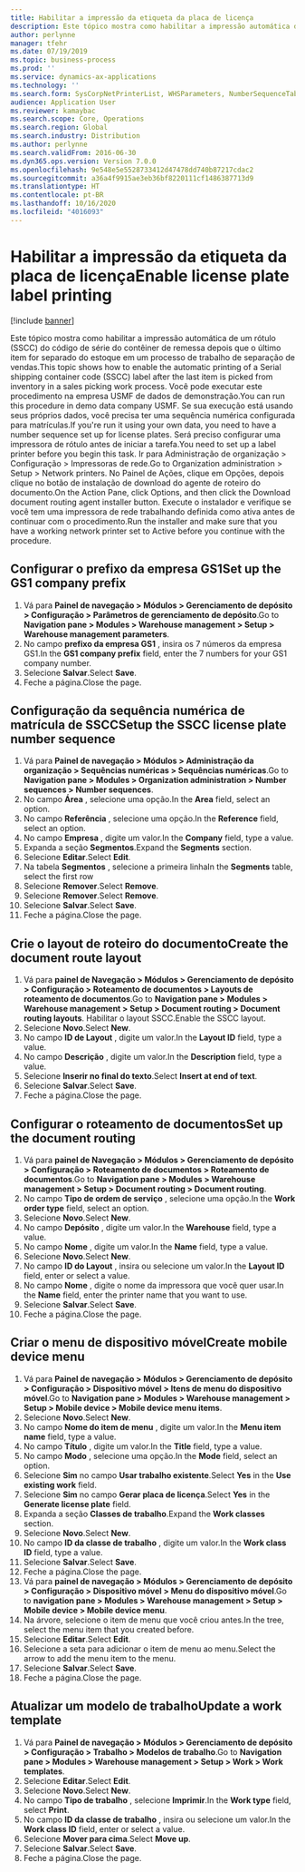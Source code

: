 ```yaml
---
title: Habilitar a impressão da etiqueta da placa de licença
description: Este tópico mostra como habilitar a impressão automática de um rótulo (SSCC) do código de série do contêiner de remessa depois que o último item for separado do estoque em um processo de trabalho de separação de vendas.
author: perlynne
manager: tfehr
ms.date: 07/19/2019
ms.topic: business-process
ms.prod: ''
ms.service: dynamics-ax-applications
ms.technology: ''
ms.search.form: SysCorpNetPrinterList, WHSParameters, NumberSequenceTableListPage, NumberSequenceDetails, WHSDocumentRoutingLayout, WHSDocumentRouting, WHSRFMenuItem, WHSRFMenu, WHSWorkTemplateTable, WHSLicensePlateLabelBuildConfig, WHSLicensePlateLabel
audience: Application User
ms.reviewer: kamaybac
ms.search.scope: Core, Operations
ms.search.region: Global
ms.search.industry: Distribution
ms.author: perlynne
ms.search.validFrom: 2016-06-30
ms.dyn365.ops.version: Version 7.0.0
ms.openlocfilehash: 9e548e5e5528733412d47478dd740b87217cdac2
ms.sourcegitcommit: a36a4f9915ae3eb36bf8220111cf1486387713d9
ms.translationtype: HT
ms.contentlocale: pt-BR
ms.lasthandoff: 10/16/2020
ms.locfileid: "4016093"
---
```

# <a name="enable-license-plate-label-printing"></a><span data-ttu-id="6c3b1-103">Habilitar a impressão da etiqueta da placa de licença</span><span class="sxs-lookup"><span data-stu-id="6c3b1-103">Enable license plate label printing</span></span>

[!include [banner](../../includes/banner.md)]

<span data-ttu-id="6c3b1-104">Este tópico mostra como habilitar a impressão automática de um rótulo (SSCC) do código de série do contêiner de remessa depois que o último item for separado do estoque em um processo de trabalho de separação de vendas.</span><span class="sxs-lookup"><span data-stu-id="6c3b1-104">This topic shows how to enable the automatic printing of a Serial shipping container code (SSCC) label after the last item is picked from inventory in a sales picking work process.</span></span> <span data-ttu-id="6c3b1-105">Você pode executar este procedimento na empresa USMF de dados de demonstração.</span><span class="sxs-lookup"><span data-stu-id="6c3b1-105">You can run this procedure in demo data company USMF.</span></span> <span data-ttu-id="6c3b1-106">Se sua execução está usando seus próprios dados, você precisa ter uma sequência numérica configurada para matrículas.</span><span class="sxs-lookup"><span data-stu-id="6c3b1-106">If you're run it using your own data, you need to have a number sequence set up for license plates.</span></span> <span data-ttu-id="6c3b1-107">Será preciso configurar uma impressora de rótulo antes de iniciar a tarefa.</span><span class="sxs-lookup"><span data-stu-id="6c3b1-107">You need to set up a label printer before you begin this task.</span></span> <span data-ttu-id="6c3b1-108">Ir para Administração de organização > Configuração > Impressoras de rede.</span><span class="sxs-lookup"><span data-stu-id="6c3b1-108">Go to Organization administration > Setup > Network printers.</span></span> <span data-ttu-id="6c3b1-109">No Painel de Ações, clique em Opções, depois clique no botão de instalação de download do agente de roteiro do documento.</span><span class="sxs-lookup"><span data-stu-id="6c3b1-109">On the Action Pane, click Options, and then click the Download document routing agent installer button.</span></span> <span data-ttu-id="6c3b1-110">Execute o instalador e verifique se você tem uma impressora de rede trabalhando definida como ativa antes de continuar com o procedimento.</span><span class="sxs-lookup"><span data-stu-id="6c3b1-110">Run the installer and make sure that you have a working network printer set to Active before you continue with the procedure.</span></span>


## <a name="set-up-the-gs1-company-prefix"></a><span data-ttu-id="6c3b1-111">Configurar o prefixo da empresa GS1</span><span class="sxs-lookup"><span data-stu-id="6c3b1-111">Set up the GS1 company prefix</span></span>
1. <span data-ttu-id="6c3b1-112">Vá para **Painel de navegação > Módulos > Gerenciamento de depósito > Configuração > Parâmetros de gerenciamento de depósito**.</span><span class="sxs-lookup"><span data-stu-id="6c3b1-112">Go to **Navigation pane > Modules > Warehouse management > Setup > Warehouse management parameters**.</span></span>
2. <span data-ttu-id="6c3b1-113">No campo **prefixo da empresa GS1** , insira os 7 números da empresa GS1.</span><span class="sxs-lookup"><span data-stu-id="6c3b1-113">In the **GS1 company prefix** field, enter the 7 numbers for your GS1 company number.</span></span>
3. <span data-ttu-id="6c3b1-114">Selecione **Salvar**.</span><span class="sxs-lookup"><span data-stu-id="6c3b1-114">Select **Save**.</span></span>
4. <span data-ttu-id="6c3b1-115">Feche a página.</span><span class="sxs-lookup"><span data-stu-id="6c3b1-115">Close the page.</span></span>

## <a name="setup-the-sscc-license-plate-number-sequence"></a><span data-ttu-id="6c3b1-116">Configuração da sequência numérica de matrícula de SSCC</span><span class="sxs-lookup"><span data-stu-id="6c3b1-116">Setup the SSCC license plate number sequence</span></span>
1. <span data-ttu-id="6c3b1-117">Vá para **Painel de navegação > Módulos > Administração da organização > Sequências numéricas > Sequências numéricas**.</span><span class="sxs-lookup"><span data-stu-id="6c3b1-117">Go to **Navigation pane > Modules > Organization administration > Number sequences > Number sequences**.</span></span>
2. <span data-ttu-id="6c3b1-118">No campo **Área** , selecione uma opção.</span><span class="sxs-lookup"><span data-stu-id="6c3b1-118">In the **Area** field, select an option.</span></span>
3. <span data-ttu-id="6c3b1-119">No campo **Referência** , selecione uma opção.</span><span class="sxs-lookup"><span data-stu-id="6c3b1-119">In the **Reference** field, select an option.</span></span>
4. <span data-ttu-id="6c3b1-120">No campo **Empresa** , digite um valor.</span><span class="sxs-lookup"><span data-stu-id="6c3b1-120">In the **Company** field, type a value.</span></span>
5. <span data-ttu-id="6c3b1-121">Expanda a seção **Segmentos**.</span><span class="sxs-lookup"><span data-stu-id="6c3b1-121">Expand the **Segments** section.</span></span>
6. <span data-ttu-id="6c3b1-122">Selecione **Editar**.</span><span class="sxs-lookup"><span data-stu-id="6c3b1-122">Select **Edit**.</span></span>
7. <span data-ttu-id="6c3b1-123">Na tabela **Segmentos** , selecione a primeira linha</span><span class="sxs-lookup"><span data-stu-id="6c3b1-123">In the **Segments** table, select the first row</span></span>
8. <span data-ttu-id="6c3b1-124">Selecione **Remover**.</span><span class="sxs-lookup"><span data-stu-id="6c3b1-124">Select **Remove**.</span></span>
9. <span data-ttu-id="6c3b1-125">Selecione **Remover**.</span><span class="sxs-lookup"><span data-stu-id="6c3b1-125">Select **Remove**.</span></span>
10. <span data-ttu-id="6c3b1-126">Selecione **Salvar**.</span><span class="sxs-lookup"><span data-stu-id="6c3b1-126">Select **Save**.</span></span>
11. <span data-ttu-id="6c3b1-127">Feche a página.</span><span class="sxs-lookup"><span data-stu-id="6c3b1-127">Close the page.</span></span>

## <a name="create-the-document-route-layout"></a><span data-ttu-id="6c3b1-128">Crie o layout de roteiro do documento</span><span class="sxs-lookup"><span data-stu-id="6c3b1-128">Create the document route layout</span></span>
1. <span data-ttu-id="6c3b1-129">Vá para **painel de Navegação > Módulos > Gerenciamento de depósito > Configuração > Roteamento de documentos > Layouts de roteamento de documentos**.</span><span class="sxs-lookup"><span data-stu-id="6c3b1-129">Go to **Navigation pane > Modules > Warehouse management > Setup > Document routing > Document routing layouts**.</span></span> <span data-ttu-id="6c3b1-130">Habilitar o layout SSCC.</span><span class="sxs-lookup"><span data-stu-id="6c3b1-130">Enable the SSCC layout.</span></span>  
2. <span data-ttu-id="6c3b1-131">Selecione **Novo**.</span><span class="sxs-lookup"><span data-stu-id="6c3b1-131">Select **New**.</span></span>
3. <span data-ttu-id="6c3b1-132">No campo **ID de Layout** , digite um valor.</span><span class="sxs-lookup"><span data-stu-id="6c3b1-132">In the **Layout ID** field, type a value.</span></span>
4. <span data-ttu-id="6c3b1-133">No campo **Descrição** , digite um valor.</span><span class="sxs-lookup"><span data-stu-id="6c3b1-133">In the **Description** field, type a value.</span></span>
5. <span data-ttu-id="6c3b1-134">Selecione **Inserir no final do texto**.</span><span class="sxs-lookup"><span data-stu-id="6c3b1-134">Select **Insert at end of text**.</span></span>
6. <span data-ttu-id="6c3b1-135">Selecione **Salvar**.</span><span class="sxs-lookup"><span data-stu-id="6c3b1-135">Select **Save**.</span></span>
7. <span data-ttu-id="6c3b1-136">Feche a página.</span><span class="sxs-lookup"><span data-stu-id="6c3b1-136">Close the page.</span></span>

## <a name="set-up-the-document-routing"></a><span data-ttu-id="6c3b1-137">Configurar o roteamento de documentos</span><span class="sxs-lookup"><span data-stu-id="6c3b1-137">Set up the document routing</span></span>
1. <span data-ttu-id="6c3b1-138">Vá para **painel de Navegação > Módulos > Gerenciamento de depósito > Configuração > Roteamento de documentos > Roteamento de documentos**.</span><span class="sxs-lookup"><span data-stu-id="6c3b1-138">Go to **Navigation pane > Modules > Warehouse management > Setup > Document routing > Document routing**.</span></span>
2. <span data-ttu-id="6c3b1-139">No campo **Tipo de ordem de serviço** , selecione uma opção.</span><span class="sxs-lookup"><span data-stu-id="6c3b1-139">In the **Work order type** field, select an option.</span></span>
3. <span data-ttu-id="6c3b1-140">Selecione **Novo**.</span><span class="sxs-lookup"><span data-stu-id="6c3b1-140">Select **New**.</span></span>
4. <span data-ttu-id="6c3b1-141">No campo **Depósito** , digite um valor.</span><span class="sxs-lookup"><span data-stu-id="6c3b1-141">In the **Warehouse** field, type a value.</span></span>
5. <span data-ttu-id="6c3b1-142">No campo **Nome** , digite um valor.</span><span class="sxs-lookup"><span data-stu-id="6c3b1-142">In the **Name** field, type a value.</span></span>
6. <span data-ttu-id="6c3b1-143">Selecione **Novo**.</span><span class="sxs-lookup"><span data-stu-id="6c3b1-143">Select **New**.</span></span>
7. <span data-ttu-id="6c3b1-144">No campo **ID do Layout** , insira ou selecione um valor.</span><span class="sxs-lookup"><span data-stu-id="6c3b1-144">In the **Layout ID** field, enter or select a value.</span></span>
8. <span data-ttu-id="6c3b1-145">No campo **Nome** , digite o nome da impressora que você quer usar.</span><span class="sxs-lookup"><span data-stu-id="6c3b1-145">In the **Name** field, enter the printer name that you want to use.</span></span>
9. <span data-ttu-id="6c3b1-146">Selecione **Salvar**.</span><span class="sxs-lookup"><span data-stu-id="6c3b1-146">Select **Save**.</span></span>
10. <span data-ttu-id="6c3b1-147">Feche a página.</span><span class="sxs-lookup"><span data-stu-id="6c3b1-147">Close the page.</span></span>

## <a name="create-mobile-device-menu"></a><span data-ttu-id="6c3b1-148">Criar o menu de dispositivo móvel</span><span class="sxs-lookup"><span data-stu-id="6c3b1-148">Create mobile device menu</span></span>
1. <span data-ttu-id="6c3b1-149">Vá para **Painel de navegação > Módulos > Gerenciamento de depósito > Configuração > Dispositivo móvel > Itens de menu do dispositivo móvel**.</span><span class="sxs-lookup"><span data-stu-id="6c3b1-149">Go to **Navigation pane > Modules > Warehouse management > Setup > Mobile device > Mobile device menu items**.</span></span>
2. <span data-ttu-id="6c3b1-150">Selecione **Novo**.</span><span class="sxs-lookup"><span data-stu-id="6c3b1-150">Select **New**.</span></span>
3. <span data-ttu-id="6c3b1-151">No campo **Nome do item de menu** , digite um valor.</span><span class="sxs-lookup"><span data-stu-id="6c3b1-151">In the **Menu item name** field, type a value.</span></span>
4. <span data-ttu-id="6c3b1-152">No campo **Título** , digite um valor.</span><span class="sxs-lookup"><span data-stu-id="6c3b1-152">In the **Title** field, type a value.</span></span>
5. <span data-ttu-id="6c3b1-153">No campo **Modo** , selecione uma opção.</span><span class="sxs-lookup"><span data-stu-id="6c3b1-153">In the **Mode** field, select an option.</span></span>
6. <span data-ttu-id="6c3b1-154">Selecione **Sim** no campo **Usar trabalho existente**.</span><span class="sxs-lookup"><span data-stu-id="6c3b1-154">Select **Yes** in the **Use existing work** field.</span></span>
7. <span data-ttu-id="6c3b1-155">Selecione **Sim** no campo **Gerar placa de licença**.</span><span class="sxs-lookup"><span data-stu-id="6c3b1-155">Select **Yes** in the **Generate license plate** field.</span></span>
8. <span data-ttu-id="6c3b1-156">Expanda a seção **Classes de trabalho**.</span><span class="sxs-lookup"><span data-stu-id="6c3b1-156">Expand the **Work classes** section.</span></span>
9. <span data-ttu-id="6c3b1-157">Selecione **Novo**.</span><span class="sxs-lookup"><span data-stu-id="6c3b1-157">Select **New**.</span></span>
10. <span data-ttu-id="6c3b1-158">No campo **ID da classe de trabalho** , digite um valor.</span><span class="sxs-lookup"><span data-stu-id="6c3b1-158">In the **Work class ID** field, type a value.</span></span>
11. <span data-ttu-id="6c3b1-159">Selecione **Salvar**.</span><span class="sxs-lookup"><span data-stu-id="6c3b1-159">Select **Save**.</span></span>
12. <span data-ttu-id="6c3b1-160">Feche a página.</span><span class="sxs-lookup"><span data-stu-id="6c3b1-160">Close the page.</span></span>
13. <span data-ttu-id="6c3b1-161">Vá para **painel de navegação > Módulos > Gerenciamento de depósito > Configuração > Dispositivo móvel > Menu do dispositivo móvel**.</span><span class="sxs-lookup"><span data-stu-id="6c3b1-161">Go to **navigation pane > Modules > Warehouse management > Setup > Mobile device > Mobile device menu**.</span></span>
14. <span data-ttu-id="6c3b1-162">Na árvore, selecione o item de menu que você criou antes.</span><span class="sxs-lookup"><span data-stu-id="6c3b1-162">In the tree, select the menu item that you created before.</span></span>
15. <span data-ttu-id="6c3b1-163">Selecione **Editar**.</span><span class="sxs-lookup"><span data-stu-id="6c3b1-163">Select **Edit**.</span></span>
16. <span data-ttu-id="6c3b1-164">Selecione a seta para adicionar o item de menu ao menu.</span><span class="sxs-lookup"><span data-stu-id="6c3b1-164">Select the arrow to add the menu item to the menu.</span></span>
17. <span data-ttu-id="6c3b1-165">Selecione **Salvar**.</span><span class="sxs-lookup"><span data-stu-id="6c3b1-165">Select **Save**.</span></span>
18. <span data-ttu-id="6c3b1-166">Feche a página.</span><span class="sxs-lookup"><span data-stu-id="6c3b1-166">Close the page.</span></span>

## <a name="update-a-work-template"></a><span data-ttu-id="6c3b1-167">Atualizar um modelo de trabalho</span><span class="sxs-lookup"><span data-stu-id="6c3b1-167">Update a work template</span></span>
1. <span data-ttu-id="6c3b1-168">Vá para **Painel de navegação > Módulos > Gerenciamento de depósito > Configuração > Trabalho > Modelos de trabalho**.</span><span class="sxs-lookup"><span data-stu-id="6c3b1-168">Go to **Navigation pane > Modules > Warehouse management > Setup > Work > Work templates**.</span></span>
2. <span data-ttu-id="6c3b1-169">Selecione **Editar**.</span><span class="sxs-lookup"><span data-stu-id="6c3b1-169">Select **Edit**.</span></span>
3. <span data-ttu-id="6c3b1-170">Selecione **Novo**.</span><span class="sxs-lookup"><span data-stu-id="6c3b1-170">Select **New**.</span></span>
4. <span data-ttu-id="6c3b1-171">No campo **Tipo de trabalho** , selecione **Imprimir**.</span><span class="sxs-lookup"><span data-stu-id="6c3b1-171">In the **Work type** field, select **Print**.</span></span>
5. <span data-ttu-id="6c3b1-172">No campo **ID da classe de trabalho** , insira ou selecione um valor.</span><span class="sxs-lookup"><span data-stu-id="6c3b1-172">In the **Work class ID** field, enter or select a value.</span></span>
6. <span data-ttu-id="6c3b1-173">Selecione **Mover para cima**.</span><span class="sxs-lookup"><span data-stu-id="6c3b1-173">Select **Move up**.</span></span>
7. <span data-ttu-id="6c3b1-174">Selecione **Salvar**.</span><span class="sxs-lookup"><span data-stu-id="6c3b1-174">Select **Save**.</span></span>
8. <span data-ttu-id="6c3b1-175">Feche a página.</span><span class="sxs-lookup"><span data-stu-id="6c3b1-175">Close the page.</span></span>

